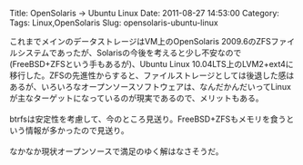 Title: OpenSolaris -> Ubuntu Linux
Date: 2011-08-27 14:53:00
Category: 
Tags: Linux,OpenSolaris
Slug: opensolaris-ubuntu-linux

これまでメインのデータストレージはVM上のOpenSolaris 2009.6のZFSファイルシステムであったが、Solarisの今後を考えると少し不安なので(FreeBSD+ZFSという手もあるが)、Ubuntu Linux 10.04LTS上のLVM2+ext4に移行した。ZFSの先進性からすると、ファイルストレージとしては後退した感はあるが、いろいろなオープンソースソフトウェアは、なんだかんだいってLinuxが主なターゲットになっているのが現実であるので、メリットもある。<br /><br />btrfsは安定性を考慮して、今のところ見送り。FreeBSD+ZFSもメモリを食うという情報が多かったので見送り。<br /><br />なかなか現状オープンソースで満足のゆく解はなさそうだ。
